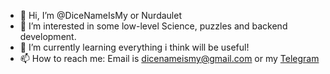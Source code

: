 - 👋 Hi, I’m @DiceNameIsMy or Nurdaulet
- 👀 I’m interested in some low-level Science, puzzles and backend development.
- 🌱 I’m currently learning everything i think will be useful!
- 📫 How to reach me: Email is dicenameismy@gmail.com or my [Telegram](https://t.me/DiceNameIsMy)
